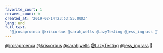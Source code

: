 ```yaml
---
favorite_count: 1
retweet_count: 0
created_at: "2019-02-14T23:53:55.000Z"
lang: und
full_text:
  "@jrosaproenca @kriscorbus @sarahjwells @LazyTesting @jess_ingrass 🖤"
---
```


[@jrosaproenca](https://twitter.com/jrosaproenca)
[@kriscorbus](https://twitter.com/kriscorbus)
[@sarahjwells](https://twitter.com/sarahjwells)
[@LazyTesting](https://twitter.com/LazyTesting)
[@jess_ingrass](https://twitter.com/jess_ingrass) 🖤
